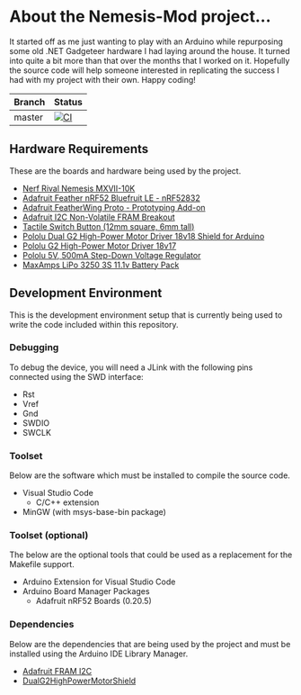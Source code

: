 # About the Nemesis-Mod project...
It started off as me just wanting to play with an Arduino while repurposing some old .NET Gadgeteer hardware I had laying around the house. It turned into quite a bit more than that over the months that I worked on it. Hopefully the source code will help someone interested in replicating the success I had with my project with their own. Happy coding!

| Branch | Status |
| ------ | -------------|
| master | [![CI](https://github.com/jeff-winn/Nemesis-Mod/actions/workflows/ci.yaml/badge.svg)](https://github.com/jeff-winn/Nemesis-Mod/actions/workflows/ci.yaml) |

## Hardware Requirements
These are the boards and hardware being used by the project.
- [Nerf Rival Nemesis MXVII-10K](https://shop.hasbro.com/en-us/product/nerf-rival-nemesis-mxvii-10-k-blue:04E71588-5056-9047-F5B8-940FC9A5A209)
- [Adafruit Feather nRF52 Bluefruit LE - nRF52832](https://www.adafruit.com/product/3406)
- [Adafruit FeatherWing Proto - Prototyping Add-on](https://www.adafruit.com/product/2884)
- [Adafruit I2C Non-Volatile FRAM Breakout](https://www.adafruit.com/product/1895)
- [Tactile Switch Button (12mm square, 6mm tall)](https://www.adafruit.com/product/1119)
- [Pololu Dual G2 High-Power Motor Driver 18v18 Shield for Arduino](https://www.pololu.com/product/2515)
- [Pololu G2 High-Power Motor Driver 18v17](https://www.pololu.com/product/2991)
- [Pololu 5V, 500mA Step-Down Voltage Regulator](https://www.pololu.com/product/2843)
- [MaxAmps LiPo 3250 3S 11.1v Battery Pack](https://www.maxamps.com/lipo-3250-3s-11-1v-battery-pack)

## Development Environment
This is the development environment setup that is currently being used to write the code included within this repository.

### Debugging
To debug the device, you will need a JLink with the following pins connected using the SWD interface:
- Rst
- Vref
- Gnd
- SWDIO
- SWCLK

### Toolset
Below are the software which must be installed to compile the source code.
- Visual Studio Code
  - C/C++ extension
- MinGW (with msys-base-bin package)

### Toolset (optional)
The below are the optional tools that could be used as a replacement for the Makefile support.
- Arduino Extension for Visual Studio Code
- Arduino Board Manager Packages
  - Adafruit nRF52 Boards (0.20.5)

### Dependencies
Below are the dependencies that are being used by the project and must be installed using the Arduino IDE Library Manager.
- [Adafruit FRAM I2C](https://github.com/adafruit/Adafruit_FRAM_I2C)
- [DualG2HighPowerMotorShield](https://github.com/pololu/dual-g2-high-power-motor-shield)
